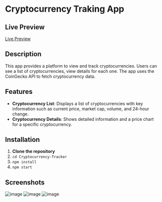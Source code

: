 # Cryptocurrency Traking App

## Live Preview

[Live Preview](https://cryptocurrency-tracker-chi.vercel.app/)


## Description

This app provides a platform to view and track cryptocurrencies.
Users can see a list of cryptocurrencies, view details for each one.
The app uses the CoinGecko API to fetch cryptocurrency data.

## Features

- **Cryptocurrency List**: Displays a list of cryptocurrencies with key information such as current price, market cap, volume, and 24-hour change.
- **Cryptocurrency Details**: Shows detailed information and a price chart for a specific cryptocurrency.

## Installation

1. **Clone the repository**
2. `cd Cryptocurrency-Tracker`
3. `npm install`
4. `npm start`

## Screenshots

![image](https://github.com/user-attachments/assets/759c5905-5fee-49db-95dc-f4d409976504)
![image](https://github.com/user-attachments/assets/c9ee91d5-1743-4289-acc9-ac8615cd4e14)
![image](https://github.com/user-attachments/assets/afd651cb-a637-45b1-a898-57746365b031)
